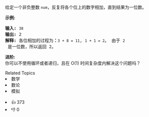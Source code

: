 <p>给定一个非负整数 <code>num</code>，反复将各个位上的数字相加，直到结果为一位数。</p>

<p><strong>示例:</strong></p>

<pre><strong>输入:</strong> <code>38</code>
<strong>输出:</strong> 2 
<strong>解释: </strong>各位相加的过程为<strong>：</strong><code>3 + 8 = 11</code>, <code>1 + 1 = 2</code>。 由于&nbsp;<code>2</code> 是一位数，所以返回 2。
</pre>

<p><strong>进阶:</strong><br>
你可以不使用循环或者递归，且在 O(1) 时间复杂度内解决这个问题吗？</p>
<div><div>Related Topics</div><div><li>数学</li><li>数论</li><li>模拟</li></div></div><br><div><li>👍 373</li><li>👎 0</li></div>
